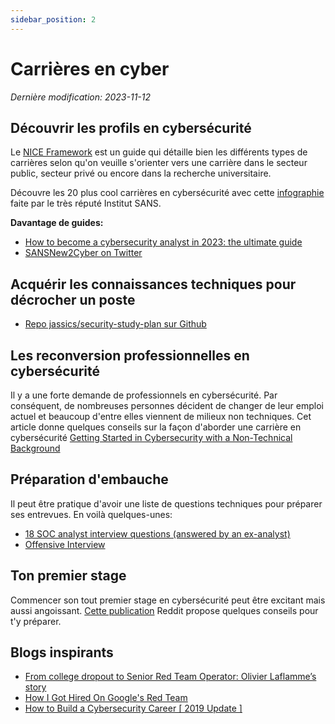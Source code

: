 ```yaml
---
sidebar_position: 2
---
```


# Carrières en cyber

*Dernière modification: 2023-11-12*

## Découvrir les profils en cybersécurité

Le [NICE Framework](https://niccs.cisa.gov/workforce-development/nice-framework) est un guide qui détaille bien les différents types de carrières selon qu'on veuille s'orienter vers une carrière dans le secteur public, secteur privé ou encore dans la recherche universitaire.

Découvre les 20 plus cool carrières en cybersécurité avec cette [infographie](https://www.sans.org/cybersecurity-careers/20-coolest-cyber-security-careers/) faite par le très réputé Institut SANS.

**Davantage de guides:**
- [How to become a cybersecurity analyst in 2023: the ultimate guide](https://www.hackthebox.com/blog/how-to-become-a-cybersecurity-analyst)
- [SANSNew2Cyber on Twitter](https://twitter.com/new_2_cyber)

## Acquérir les connaissances techniques pour décrocher un poste

- [Repo jassics/security-study-plan sur Github](https://github.com/jassics/security-study-plan)

## Les reconversion professionnelles en cybersécurité

Il y a une forte demande de professionnels en cybersécurité. Par conséquent, de nombreuses personnes décident de changer de leur emploi actuel et beaucoup d'entre elles viennent de milieux non techniques. Cet article donne quelques conseils sur la façon d'aborder une carrière en cybersécurité [Getting Started in Cybersecurity with a Non-Technical Background](https://www.sans.org/blog/getting-started-in-cybersecurity-with-a-non-technical-background/)

## Préparation d'embauche

Il peut être pratique d'avoir une liste de questions techniques pour préparer ses entrevues. En voilà quelques-unes:
- [18 SOC analyst interview questions (answered by an ex-analyst)](https://www.hackthebox.com/blog/soc-analyst-interview-questions)
- [Offensive Interview](https://github.com/Leezj9671/offensiveinterview/blob/translate-zhcn/README-EN.md)

## Ton premier stage

Commencer son tout premier stage en cybersécurité peut être excitant mais aussi angoissant. [Cette publication](https://www.reddit.com/r/cybersecurity/comments/ukrawc/starting_first_internship_next_month/) Reddit propose quelques conseils pour t'y préparer.

## Blogs inspirants

- [From college dropout to Senior Red Team Operator: Olivier Laflamme’s story](https://www.hackthebox.com/blog/college-dropout-to-red-team-operator-olivier-laflamme-career-story)
- [How I Got Hired On Google's Red Team](https://grahamhelton.com/blog/jobs/)
- [How to Build a Cybersecurity Career [ 2019 Update ]](https://danielmiessler.com/p/build-successful-infosec-career)
